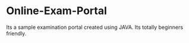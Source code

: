 # Online-Exam-Portal
Its a sample examination portal created using JAVA. Its totally beginners friendly.
